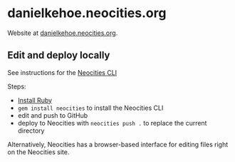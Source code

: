 # danielkehoe.neocities.org

Website at [danielkehoe.neocities.org](https://danielkehoe.neocities.org/).

## Edit and deploy locally

See instructions for the [Neocities CLI](https://neocities.org/cli)

Steps:

- [Install Ruby](https://mac.install.guide/ruby/index.html)
- `gem install neocities` to install the Neocities CLI
- edit and push to GitHub
- deploy to Neocities with `neocities push .` to replace the current directory

Alternatively, Neocities has a browser-based interface for editing files right on the Neocities site.

